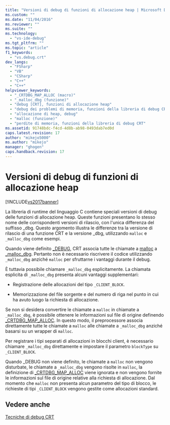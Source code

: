 ```yaml
---
title: "Versioni di debug di funzioni di allocazione heap | Microsoft Docs"
ms.custom: ""
ms.date: "11/04/2016"
ms.reviewer: ""
ms.suite: ""
ms.technology: 
  - "vs-ide-debug"
ms.tgt_pltfrm: ""
ms.topic: "article"
f1_keywords: 
  - "vs.debug.crt"
dev_langs: 
  - "FSharp"
  - "VB"
  - "CSharp"
  - "C++"
  - "C++"
helpviewer_keywords: 
  - "_CRTDBG_MAP_ALLOC (macro)"
  - "_malloc_dbg (funzione)"
  - "debug [CRT], funzioni di allocazione heap"
  - "debug dei problemi di memoria, funzioni della libreria di debug CRT"
  - "allocazione di heap, debug"
  - "malloc (funzione)"
  - "perdite di memoria, funzioni della libreria di debug CRT"
ms.assetid: 91748bdc-f4cd-4d8b-ab98-0493dab7ed0d
caps.latest.revision: 17
author: "mikejo5000"
ms.author: "mikejo"
manager: "ghogen"
caps.handback.revision: 17
---
```

# Versioni di debug di funzioni di allocazione heap
[!INCLUDE[vs2017banner](../code-quality/includes/vs2017banner.md)]

La libreria di runtime del linguaggio C contiene speciali versioni di debug delle funzioni di allocazione heap.  Queste funzioni presentano lo stesso nome delle corrispondenti versioni di rilascio, con l'unica differenza del suffisso \_dbg.  Questo argomento illustra le differenze tra la versione di rilascio di una funzione CRT e la versione \_dbg, utilizzando `malloc` e `_malloc_dbg` come esempi.  
  
 Quando viene definito [\_DEBUG](/visual-cpp/c-runtime-library/debug), CRT associa tutte le chiamate a [malloc](/visual-cpp/c-runtime-library/reference/malloc) a [\_malloc\_dbg](/visual-cpp/c-runtime-library/reference/malloc-dbg).  Pertanto non è necessario riscrivere il codice utilizzando `_malloc_dbg` anziché `malloc` per sfruttarne i vantaggi durante il debug.  
  
 È tuttavia possibile chiamare `_malloc_dbg` esplicitamente.  La chiamata esplicita di `_malloc_dbg` presenta alcuni vantaggi supplementari:  
  
-   Registrazione delle allocazioni del tipo `_CLIENT_BLOCK`.  
  
-   Memorizzazione del file sorgente e del numero di riga nel punto in cui ha avuto luogo la richiesta di allocazione.  
  
 Se non si desidera convertire le chiamate a `malloc` in chiamate a `_malloc_dbg`, è possibile ottenere le informazioni sul file di origine definendo [\_CRTDBG\_MAP\_ALLOC](/visual-cpp/c-runtime-library/crtdbg-map-alloc). In questo modo, il preprocessore associa direttamente tutte le chiamate a `malloc` alle chiamate a `_malloc_dbg` anziché basarsi su un wrapper di `malloc`.  
  
 Per registrare i tipi separati di allocazioni in blocchi client, è necessario chiamare `_malloc_dbg` direttamente e impostare il parametro `blockType` su `_CLIENT_BLOCK`.  
  
 Quando \_DEBUG non viene definito, le chiamate a `malloc` non vengono disturbate, le chiamate a `_malloc_dbg` vengono risolte in `malloc`, la definizione di [\_CRTDBG\_MAP\_ALLOC](/visual-cpp/c-runtime-library/crtdbg-map-alloc) viene ignorata e non vengono fornite le informazioni sul file di origine relative alla richiesta di allocazione.  Dal momento che `malloc` non presenta alcun parametro del tipo di blocco, le richieste di tipi `_CLIENT_BLOCK` vengono gestite come allocazioni standard.  
  
## Vedere anche  
 [Tecniche di debug CRT](../debugger/crt-debugging-techniques.md)